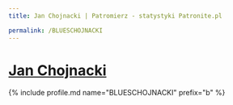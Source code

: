 ```yaml
---
title: Jan Chojnacki | Patromierz - statystyki Patronite.pl

permalink: /BLUESCHOJNACKI
---
```


# [Jan Chojnacki](https://patronite.pl/BLUESCHOJNACKI)

{% include profile.md name="BLUESCHOJNACKI" prefix="b" %}

